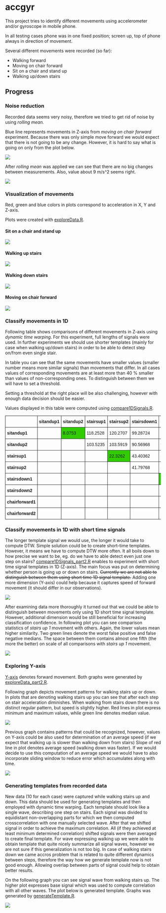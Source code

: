 # accgyr

This project tries to identify different movements using accelerometer and/or gyroscope in mobile phone.

In all testing cases phone was in one fixed position; screen up, top of phone always in direction of movement.

Several different movements were recorded (so far):

* Walking forward
* Moving on chair forward
* Sit on a chair and stand up
* Walking up/down stairs

## Progress

### Noise reduction
Recorded data seems very noisy, therefore we tried to get rid of noise by using *rolling  mean.*

Blue line represents movements in Z-axis from *moving on chair forward* experiment.
Because there was only simple move forward we would expect that there is not going to be any change. However, it is hard to say what is going on only from the plot below.

<img src="http://i.imgur.com/wpRdqNu.png?1" />

After *rolling mean* was applied we can see that there are no big changes between measurements. Also, value about 9 m/s^2 seems right.

<img src="http://i.imgur.com/WpR7sED.png?1" />

### Visualization of movements
Red, green and blue colors in plots correspond to acceleration in X, Y and Z-axis.

Plots were created with [exploreData.R](https://github.com/martinkersner/accgyr/blob/master/exploreData.R).

#### Sit on a chair and stand up

<img src="http://i.imgur.com/DWxI8fV.png?1" />

#### Walking up stairs

<img src="http://i.imgur.com/vy9GIxK.png?1" />

#### Walking down stairs

<img src="http://i.imgur.com/2mdu1J9.png?1" />

#### Moving on chair forward

<img src="http://i.imgur.com/dWd1T6H.png?1" />

### Classify movements in 1D
Following table shows comparisons of different movements in Z-axis using *dynamic time warping*. For this experiment, full lengths of signals were used. In further experiments we should use shorter templates (mainly for case when walking up/down stairs) in order to be able to detect step on/from even single stair.

In table you can see that the same movements have smaller values (smaller number means more similar signals) than movements that differ. In all cases values of corresponding movements are at least more than 40 % smaller than values of non-corresponding ones. To distinguish between them we will have to set a threshold.

Setting a threshold at the right place will be also challenging, however with enough data decision should be easier.

Values displayed in this table were computed using [compare1DSignals.R](https://github.com/martinkersner/accgyr/blob/master/compare1DSignals.R).

<table style="border-collapse:collapse;border-spacing:0"><tr><th style="font-family:Arial, sans-serif;font-size:14px;font-weight:normal;padding:10px 5px;border-style:solid;border-width:1px;overflow:hidden;word-break:normal"></th><th style="font-family:Arial, sans-serif;font-size:14px;font-weight:bold;padding:10px 5px;border-style:solid;border-width:1px;overflow:hidden;word-break:normal">sitandup1</th><th style="font-family:Arial,
sans-serif;font-size:14px;font-weight:bold;padding:10px 5px;border-style:solid;border-width:1px;overflow:hidden;word-break:normal">sitandup2</th><th style="font-family:Arial, sans-serif;font-size:14px;font-weight:bold;padding:10px 5px;border-style:solid;border-width:1px;overflow:hidden;word-break:normal">stairsup1</th><th style="font-family:Arial, sans-serif;font-size:14px;font-weight:bold;padding:10px
5px;border-style:solid;border-width:1px;overflow:hidden;word-break:normal">stairsup2</th><th style="font-family:Arial, sans-serif;font-size:14px;font-weight:bold;padding:10px 5px;border-style:solid;border-width:1px;overflow:hidden;word-break:normal">stairsdown1</th><th style="font-family:Arial, sans-serif;font-size:14px;font-weight:bold;padding:10px 5px;border-style:solid;border-width:1px;overflow:hidden;word-break:normal">stairsdown2</th><th style="font-family:Arial,
sans-serif;font-size:14px;font-weight:bold;padding:10px 5px;border-style:solid;border-width:1px;overflow:hidden;word-break:normal">chairforward1</th><th style="font-family:Arial, sans-serif;font-size:14px;font-weight:bold;padding:10px 5px;border-style:solid;border-width:1px;overflow:hidden;word-break:normal">chairforward2</th></tr><tr><td style="font-family:Arial, sans-serif;font-size:14px;padding:10px
5px;border-style:solid;border-width:1px;overflow:hidden;word-break:normal;font-weight:bold">sitandup1</td><td style="font-family:Arial, sans-serif;font-size:14px;padding:10px 5px;border-style:solid;border-width:1px;overflow:hidden;word-break:normal"></td><td style="font-family:Arial, sans-serif;font-size:14px;padding:10px 5px;border-style:solid;border-width:1px;overflow:hidden;word-break:normal;background-color:#32cb00">8.0753</td><td style="font-family:Arial,
sans-serif;font-size:14px;padding:10px 5px;border-style:solid;border-width:1px;overflow:hidden;word-break:normal">118.2528</td><td style="font-family:Arial, sans-serif;font-size:14px;padding:10px 5px;border-style:solid;border-width:1px;overflow:hidden;word-break:normal">120.2707</td><td style="font-family:Arial, sans-serif;font-size:14px;padding:10px 5px;border-style:solid;border-width:1px;overflow:hidden;word-break:normal">99.28724</td><td style="font-family:Arial,
sans-serif;font-size:14px;padding:10px 5px;border-style:solid;border-width:1px;overflow:hidden;word-break:normal">103.2684</td><td style="font-family:Arial, sans-serif;font-size:14px;padding:10px 5px;border-style:solid;border-width:1px;overflow:hidden;word-break:normal">89.24358</td><td style="font-family:Arial, sans-serif;font-size:14px;padding:10px 5px;border-style:solid;border-width:1px;overflow:hidden;word-break:normal">74.56808</td></tr><tr><td style="font-family:Arial,
sans-serif;font-size:14px;padding:10px 5px;border-style:solid;border-width:1px;overflow:hidden;word-break:normal;font-weight:bold">sitandup2</td><td style="font-family:Arial, sans-serif;font-size:14px;padding:10px 5px;border-style:solid;border-width:1px;overflow:hidden;word-break:normal"></td><td style="font-family:Arial, sans-serif;font-size:14px;padding:10px 5px;border-style:solid;border-width:1px;overflow:hidden;word-break:normal"></td><td style="font-family:Arial,
sans-serif;font-size:14px;padding:10px 5px;border-style:solid;border-width:1px;overflow:hidden;word-break:normal">103.5235</td><td style="font-family:Arial, sans-serif;font-size:14px;padding:10px 5px;border-style:solid;border-width:1px;overflow:hidden;word-break:normal">103.5919</td><td style="font-family:Arial, sans-serif;font-size:14px;padding:10px 5px;border-style:solid;border-width:1px;overflow:hidden;word-break:normal">90.56968</td><td style="font-family:Arial,
sans-serif;font-size:14px;padding:10px 5px;border-style:solid;border-width:1px;overflow:hidden;word-break:normal">97.71866</td><td style="font-family:Arial, sans-serif;font-size:14px;padding:10px 5px;border-style:solid;border-width:1px;overflow:hidden;word-break:normal">73.21654</td><td style="font-family:Arial, sans-serif;font-size:14px;padding:10px 5px;border-style:solid;border-width:1px;overflow:hidden;word-break:normal">60.06544</td></tr><tr><td style="font-family:Arial,
sans-serif;font-size:14px;padding:10px 5px;border-style:solid;border-width:1px;overflow:hidden;word-break:normal;font-weight:bold">stairsup1</td><td style="font-family:Arial, sans-serif;font-size:14px;padding:10px 5px;border-style:solid;border-width:1px;overflow:hidden;word-break:normal"></td><td style="font-family:Arial, sans-serif;font-size:14px;padding:10px 5px;border-style:solid;border-width:1px;overflow:hidden;word-break:normal"></td><td style="font-family:Arial,
sans-serif;font-size:14px;padding:10px 5px;border-style:solid;border-width:1px;overflow:hidden;word-break:normal"></td><td style="font-family:Arial, sans-serif;font-size:14px;padding:10px 5px;border-style:solid;border-width:1px;overflow:hidden;word-break:normal;background-color:#32cb00">22.3262</td><td style="font-family:Arial, sans-serif;font-size:14px;padding:10px 5px;border-style:solid;border-width:1px;overflow:hidden;word-break:normal">43.40362</td><td
style="font-family:Arial, sans-serif;font-size:14px;padding:10px 5px;border-style:solid;border-width:1px;overflow:hidden;word-break:normal">57.6417</td><td style="font-family:Arial, sans-serif;font-size:14px;padding:10px 5px;border-style:solid;border-width:1px;overflow:hidden;word-break:normal">94.87552</td><td style="font-family:Arial, sans-serif;font-size:14px;padding:10px
5px;border-style:solid;border-width:1px;overflow:hidden;word-break:normal">92.64532</td></tr><tr><td style="font-family:Arial, sans-serif;font-size:14px;padding:10px 5px;border-style:solid;border-width:1px;overflow:hidden;word-break:normal;font-weight:bold">stairsup2</td><td style="font-family:Arial, sans-serif;font-size:14px;padding:10px 5px;border-style:solid;border-width:1px;overflow:hidden;word-break:normal"></td><td style="font-family:Arial,
sans-serif;font-size:14px;padding:10px 5px;border-style:solid;border-width:1px;overflow:hidden;word-break:normal"></td><td style="font-family:Arial, sans-serif;font-size:14px;padding:10px 5px;border-style:solid;border-width:1px;overflow:hidden;word-break:normal"></td><td style="font-family:Arial, sans-serif;font-size:14px;padding:10px 5px;border-style:solid;border-width:1px;overflow:hidden;word-break:normal"></td><td style="font-family:Arial,
sans-serif;font-size:14px;padding:10px 5px;border-style:solid;border-width:1px;overflow:hidden;word-break:normal">41.79768</td><td style="font-family:Arial, sans-serif;font-size:14px;padding:10px 5px;border-style:solid;border-width:1px;overflow:hidden;word-break:normal">50.15024</td><td style="font-family:Arial, sans-serif;font-size:14px;padding:10px 5px;border-style:solid;border-width:1px;overflow:hidden;word-break:normal">92.70426</td><td style="font-family:Arial,
sans-serif;font-size:14px;padding:10px 5px;border-style:solid;border-width:1px;overflow:hidden;word-break:normal">92.04128</td></tr><tr><td style="font-family:Arial, sans-serif;font-size:14px;padding:10px 5px;border-style:solid;border-width:1px;overflow:hidden;word-break:normal;font-weight:bold">stairsdown1</td><td style="font-family:Arial, sans-serif;font-size:14px;padding:10px 5px;border-style:solid;border-width:1px;overflow:hidden;word-break:normal"></td><td
style="font-family:Arial, sans-serif;font-size:14px;padding:10px 5px;border-style:solid;border-width:1px;overflow:hidden;word-break:normal"></td><td style="font-family:Arial, sans-serif;font-size:14px;padding:10px 5px;border-style:solid;border-width:1px;overflow:hidden;word-break:normal"></td><td style="font-family:Arial, sans-serif;font-size:14px;padding:10px 5px;border-style:solid;border-width:1px;overflow:hidden;word-break:normal"></td><td style="font-family:Arial,
sans-serif;font-size:14px;padding:10px 5px;border-style:solid;border-width:1px;overflow:hidden;word-break:normal"></td><td style="font-family:Arial, sans-serif;font-size:14px;padding:10px 5px;border-style:solid;border-width:1px;overflow:hidden;word-break:normal;background-color:#32cb00">19.84814</td><td style="font-family:Arial, sans-serif;font-size:14px;padding:10px 5px;border-style:solid;border-width:1px;overflow:hidden;word-break:normal">65.6716</td><td style="font-family:Arial,
sans-serif;font-size:14px;padding:10px 5px;border-style:solid;border-width:1px;overflow:hidden;word-break:normal">66.04926</td></tr><tr><td style="font-family:Arial, sans-serif;font-size:14px;padding:10px 5px;border-style:solid;border-width:1px;overflow:hidden;word-break:normal;font-weight:bold">stairsdown2</td><td style="font-family:Arial, sans-serif;font-size:14px;padding:10px 5px;border-style:solid;border-width:1px;overflow:hidden;word-break:normal"></td><td
style="font-family:Arial, sans-serif;font-size:14px;padding:10px 5px;border-style:solid;border-width:1px;overflow:hidden;word-break:normal"></td><td style="font-family:Arial, sans-serif;font-size:14px;padding:10px 5px;border-style:solid;border-width:1px;overflow:hidden;word-break:normal"></td><td style="font-family:Arial, sans-serif;font-size:14px;padding:10px 5px;border-style:solid;border-width:1px;overflow:hidden;word-break:normal"></td><td style="font-family:Arial,
sans-serif;font-size:14px;padding:10px 5px;border-style:solid;border-width:1px;overflow:hidden;word-break:normal"></td><td style="font-family:Arial, sans-serif;font-size:14px;padding:10px 5px;border-style:solid;border-width:1px;overflow:hidden;word-break:normal"></td><td style="font-family:Arial, sans-serif;font-size:14px;padding:10px 5px;border-style:solid;border-width:1px;overflow:hidden;word-break:normal">84.38554</td><td style="font-family:Arial,
sans-serif;font-size:14px;padding:10px 5px;border-style:solid;border-width:1px;overflow:hidden;word-break:normal">84.448</td></tr><tr><td style="font-family:Arial, sans-serif;font-size:14px;padding:10px 5px;border-style:solid;border-width:1px;overflow:hidden;word-break:normal;font-weight:bold">chairforward1</td><td style="font-family:Arial, sans-serif;font-size:14px;padding:10px 5px;border-style:solid;border-width:1px;overflow:hidden;word-break:normal"></td><td
style="font-family:Arial, sans-serif;font-size:14px;padding:10px 5px;border-style:solid;border-width:1px;overflow:hidden;word-break:normal"></td><td style="font-family:Arial, sans-serif;font-size:14px;padding:10px 5px;border-style:solid;border-width:1px;overflow:hidden;word-break:normal"></td><td style="font-family:Arial, sans-serif;font-size:14px;padding:10px 5px;border-style:solid;border-width:1px;overflow:hidden;word-break:normal"></td><td style="font-family:Arial,
sans-serif;font-size:14px;padding:10px 5px;border-style:solid;border-width:1px;overflow:hidden;word-break:normal"></td><td style="font-family:Arial, sans-serif;font-size:14px;padding:10px 5px;border-style:solid;border-width:1px;overflow:hidden;word-break:normal"></td><td style="font-family:Arial, sans-serif;font-size:14px;padding:10px 5px;border-style:solid;border-width:1px;overflow:hidden;word-break:normal"></td><td style="font-family:Arial,
sans-serif;font-size:14px;padding:10px 5px;border-style:solid;border-width:1px;overflow:hidden;word-break:normal;background-color:#32cb00">16.95338</td></tr><tr><td style="font-family:Arial, sans-serif;font-size:14px;padding:10px 5px;border-style:solid;border-width:1px;overflow:hidden;word-break:normal;font-weight:bold">chairforward2</td><td style="font-family:Arial, sans-serif;font-size:14px;padding:10px
5px;border-style:solid;border-width:1px;overflow:hidden;word-break:normal"></td><td style="font-family:Arial, sans-serif;font-size:14px;padding:10px 5px;border-style:solid;border-width:1px;overflow:hidden;word-break:normal"></td><td style="font-family:Arial, sans-serif;font-size:14px;padding:10px 5px;border-style:solid;border-width:1px;overflow:hidden;word-break:normal"></td><td style="font-family:Arial, sans-serif;font-size:14px;padding:10px
5px;border-style:solid;border-width:1px;overflow:hidden;word-break:normal"></td><td style="font-family:Arial, sans-serif;font-size:14px;padding:10px 5px;border-style:solid;border-width:1px;overflow:hidden;word-break:normal"></td><td style="font-family:Arial, sans-serif;font-size:14px;padding:10px 5px;border-style:solid;border-width:1px;overflow:hidden;word-break:normal"></td><td style="font-family:Arial, sans-serif;font-size:14px;padding:10px
5px;border-style:solid;border-width:1px;overflow:hidden;word-break:normal"></td><td style="font-family:Arial, sans-serif;font-size:14px;padding:10px 5px;border-style:solid;border-width:1px;overflow:hidden;word-break:normal"></td></tr></table>

### Classify movements in 1D with short time signals
The longer template signal we would use, the longer it would take to compute DTW.
Simple solution could be to create short-time templates.
However, it means we have to compute DTW more often.
It all boils down to how precise we want to be, eg. do we have to able detect even just one step on stairs?
[compare1DSignals_part2.R](https://github.com/martinkersner/accgyr/blob/master/compare1DSignals_part2.R) enables to experiment with short time signal templates in 1D (Z-axis).
The main focus was put on determining whether person is going up or down on stairs. 
~~Currently we are not able to distinguish between them using short time 1D signal template.~~
Adding one more dimension (Y-axis) could help because it captures speed of forward movement (it should differ in our observations).

<img src="http://i.imgur.com/JD6HMCD.png?1" />

After examining data more thoroughly it turned out that we could be able to distinguish between movements only using 1D short time signal template.
However, additional dimension would be still beneficial for increasing classification confidence.
In following plot you can see comparison statistics of *stairs up 1* movement with others.
Again, the lower values mean higher similarity.
Two green lines denote the worst false positive and false negative medians.
The space between them contains almost one fifth (the more the better) on scale of all comparisons with *stairs up 1* movement.

<img src="http://i.imgur.com/gIh5ZTb.png?1" />

### Exploring Y-axis
[Y-axis](https://developer.android.com/guide/topics/sensors/sensors_overview.html#sensors-coords) denotes forward movement.
Both graphs were generated by [exploreData_part2.R](https://github.com/martinkersner/accgyr/blob/master/exploreData_part2.R).

Following graph depicts movement patterns for walking stairs up or down.
In plots that are denoting walking stairs up you can see that after each step on stair acceleration diminishes.
When walking from stairs down there is no distinct regular pattern, but speed is slightly higher.
Red lines in plot express minimum and maximum values, while green line denotes median value.

<img src="http://i.imgur.com/xaSU4q5.png?1" />

Previous graph contains patterns that could be recognized, however, values on Y-axis could be also used for determination of an average speed (if we expect that walking up is slower than walking down from stairs)
Slope of red line in plot denotes average speed (walking down was faster).
If we would decide to use this computation of an average speed we would have to also incorporate sliding window to reduce error which accumulates along with time.

<img src="http://i.imgur.com/xqZ5N7z.png?1" />

### Generating templates from recorded data
New data (10 for each case) were captured while walking stairs up and down.
This data should be used for generating templates and then employed with dynamic time warping.
Each template should look like a single wave, describing one step on stairs.
Each signal was divided to equidistant non-overlapping parts for which we then computed crosscorrelation with one manually selected wave.
After that we shifted signal in order to achieve the maximum correlation.
All (if they achieved at least minimum determined correlation) shifted signals were then averaged to create final template.
For wave expressing walking up we were able to obtain template that quite nicely summarize all signal waves, however we are not sure if this generalization is not too big.
In case of walking stairs down we came accros problem that is related to quite different dynamics between steps, therefore the way how we generate template now is not good enough.
Allowing overlap between parts of signal could help to obtain better results.

On the following graph you can see signal wave from walking stairs up. The higher plot expresses base signal which was used to compute correlation with all other waves.
The plot below is generated template.
Graphs was generated by [generateTemplate.R](https://github.com/martinkersner/accgyr/blob/master/generateTemplate.R).

<img src="http://i.imgur.com/jRABee3.png?1" />
